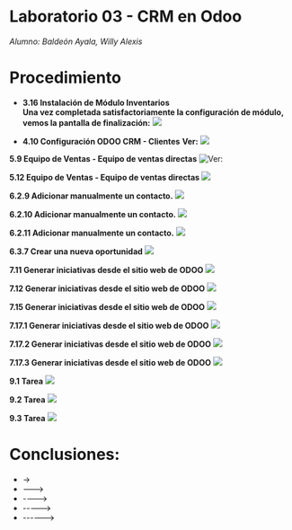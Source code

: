 # Laboratorio 03 - CRM en Odoo
*Alumno: Baldeón Ayala, Willy Alexis*

# Procedimiento

* **3.16 Instalación de Módulo Inventarios**   
   **Una vez completada satisfactoriamente la configuración de módulo, vemos la pantalla de finalización:**
        ![](https://github.com/WillyBaldeon/Integraci-n-de-Sistemas-Empresariales-Avanzados/blob/master/Semana%203/3.16%20Configuraci%C3%B3n%20ODOO%20CRM%20-%20Planificador%20de%20ventas.png)


* **4.10 Configuración ODOO CRM - Clientes**
    **Ver:**
        ![](https://github.com/WillyBaldeon/Integraci-n-de-Sistemas-Empresariales-Avanzados/blob/master/Semana%203/4.10%20Configuraci%C3%B3n%20ODOO%20CRM%20-%20Clientes.png)

**5.9 Equipo de Ventas - Equipo de ventas directas**
    ![Ver:](https://github.com/WillyBaldeon/Integraci-n-de-Sistemas-Empresariales-Avanzados/blob/master/Semana%203/5.9%20Equipo%20de%20Ventas%20-%20Equipo%20de%20ventas%20directas.png)

**5.12 Equipo de Ventas - Equipo de ventas directas**
    ![](https://github.com/WillyBaldeon/Integraci-n-de-Sistemas-Empresariales-Avanzados/blob/master/Semana%203/5.12%20Equipo%20de%20Ventas%20-%20Equipo%20de%20ventas%20directas.png)

**6.2.9 Adicionar manualmente un contacto.**
    ![](https://github.com/WillyBaldeon/Integraci-n-de-Sistemas-Empresariales-Avanzados/blob/master/Semana%203/6.2.9%20Adicionar%20manualmente%20un%20contacto..png)

**6.2.10 Adicionar manualmente un contacto.**
    ![](https://github.com/WillyBaldeon/Integraci-n-de-Sistemas-Empresariales-Avanzados/blob/master/Semana%203/6.2.10%20Adicionar%20manualmente%20un%20contacto..png)

**6.2.11 Adicionar manualmente un contacto.**
    ![](https://github.com/WillyBaldeon/Integraci-n-de-Sistemas-Empresariales-Avanzados/blob/master/Semana%203/6.2.11%20Adicionar%20manualmente%20un%20contacto..png)

**6.3.7 Crear una nueva oportunidad**
    ![](https://github.com/WillyBaldeon/Integraci-n-de-Sistemas-Empresariales-Avanzados/blob/master/Semana%203/6.3.7%20Crear%20una%20nueva%20oportunidad.png)

**7.11 Generar iniciativas desde el sitio web de ODOO**
    ![](https://github.com/WillyBaldeon/Integraci-n-de-Sistemas-Empresariales-Avanzados/blob/master/Semana%203/7.11%20Generar%20iniciativas%20desde%20el%20sitio%20web%20de%20ODOO.png)

**7.12 Generar iniciativas desde el sitio web de ODOO**
    ![](https://github.com/WillyBaldeon/Integraci-n-de-Sistemas-Empresariales-Avanzados/blob/master/Semana%203/7.12%20Generar%20iniciativas%20desde%20el%20sitio%20web%20de%20ODOO.png)

**7.15 Generar iniciativas desde el sitio web de ODOO**
    ![](https://github.com/WillyBaldeon/Integraci-n-de-Sistemas-Empresariales-Avanzados/blob/master/Semana%203/7.15%20Generar%20iniciativas%20desde%20el%20sitio%20web%20de%20ODOO.png)

**7.17.1 Generar iniciativas desde el sitio web de ODOO**
    ![](https://github.com/WillyBaldeon/Integraci-n-de-Sistemas-Empresariales-Avanzados/blob/master/Semana%203/7.17.1%20Generar%20iniciativas%20desde%20el%20sitio%20web%20de%20ODOO.png)

**7.17.2 Generar iniciativas desde el sitio web de ODOO**
    ![](https://github.com/WillyBaldeon/Integraci-n-de-Sistemas-Empresariales-Avanzados/blob/master/Semana%203/7.17.2%20Generar%20iniciativas%20desde%20el%20sitio%20web%20de%20ODOO.png)

**7.17.3 Generar iniciativas desde el sitio web de ODOO**
    ![](https://github.com/WillyBaldeon/Integraci-n-de-Sistemas-Empresariales-Avanzados/blob/master/Semana%203/7.17.3%20Generar%20iniciativas%20desde%20el%20sitio%20web%20de%20ODOO.png)

**9.1 Tarea**
    ![](https://github.com/WillyBaldeon/Integraci-n-de-Sistemas-Empresariales-Avanzados/blob/master/Semana%203/9.1%20Tarea.png)

**9.2 Tarea**
    ![](https://github.com/WillyBaldeon/Integraci-n-de-Sistemas-Empresariales-Avanzados/blob/master/Semana%203/9.2%20Tarea.png)

**9.3 Tarea**
    ![](https://github.com/WillyBaldeon/Integraci-n-de-Sistemas-Empresariales-Avanzados/blob/master/Semana%203/9.3%20Tarea.png)

# Conclusiones:
* ->
* --->
* ---->
* ----->
* ------>
